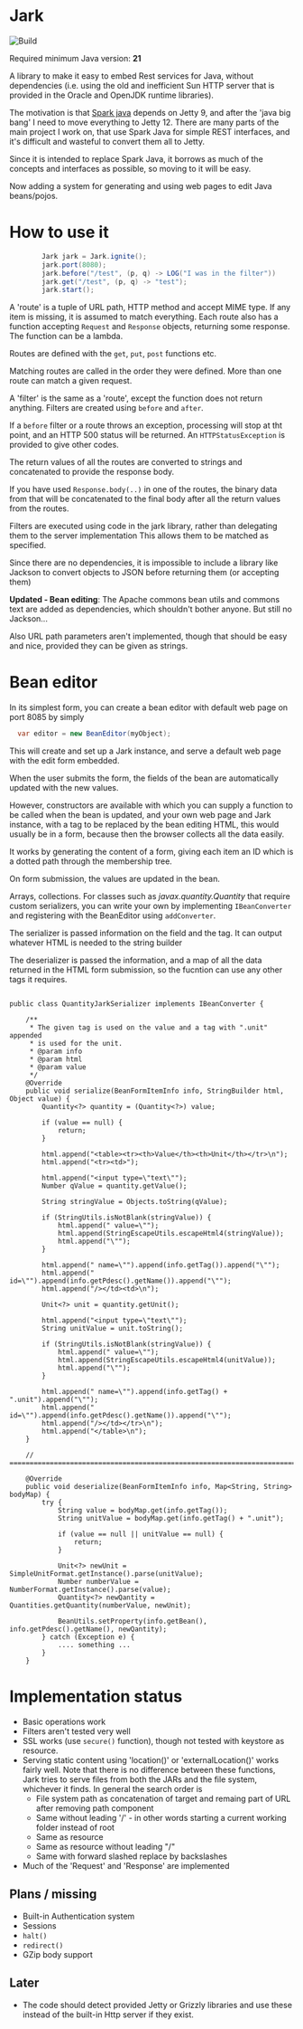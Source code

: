 # Jark
![Build](https://github.com/shalomcrown/Jark/actions/workflows/maven.yml/badge.svg)

Required minimum Java version: **21**

A library to make it easy to embed Rest services for Java, without dependencies (i.e. using the old 
and inefficient Sun HTTP server that is provided in the Oracle and OpenJDK runtime libraries).

The motivation is that [Spark java](https://github.com/perwendel/spark) depends on Jetty 9, and after 
the 'java big bang' I need to move everything to Jetty 12. There are many parts of the main project I work on,
that use Spark Java for simple REST interfaces, and it's difficult and wasteful to convert them all to Jetty.

Since it is intended to replace Spark Java, it borrows as much of the concepts and interfaces 
as possible, so moving to it will be easy.

Now adding a system for generating and using web pages to edit Java beans/pojos.

# How to use it
```java
        Jark jark = Jark.ignite();
        jark.port(8080);
        jark.before("/test", (p, q) -> LOG("I was in the filter"))
        jark.get("/test", (p, q) -> "test");
        jark.start();
```

A 'route' is a tuple of URL path, HTTP method and accept MIME type. If any item is missing, 
it is assumed to match everything. Each route also has a function accepting `Request` and `Response`
objects, returning some response. The function can be a lambda.

Routes are defined with the `get`, `put`, `post` functions etc.

Matching routes are called in the order they were defined. 
More than one route can match a given request.

A 'filter' is the same as a 'route', except the function does not return anything. 
Filters are created using `before` and `after`.

If a `before` filter or a route throws an exception, processing will stop at tht point, 
and an HTTP 500 status will be returned. An `HTTPStatusException` is provided to give other codes.

The return values of all the routes are converted to strings and concatenated to provide the 
response body.

If you have used `Response.body(..)` in one of the routes, the binary data from that will be concatenated to
the final body after all the return values from the routes.

Filters are executed using code in the jark library, rather than delegating them to the server 
implementation This allows them to be matched as specified.

Since there are no dependencies, it is impossible to include a library like Jackson to convert objects 
to JSON before returning them (or accepting them)

**Updated - Bean editing**: The Apache commons bean utils and commons text are added as
dependencies, which shouldn't bother anyone. But still no Jackson...

Also URL path parameters aren't implemented, though that should be easy and nice, provided they can be
given as strings.

# Bean editor
In its simplest form, you can create a bean editor with default web page on port 8085
by simply

```java
  var editor = new BeanEditor(myObject);
```

This will create and set up a Jark instance, and serve a default web page with
the edit form embedded.

When the user submits the form, the fields of the bean are automatically updated with
the new values.

However, constructors are available with which you can supply a function to be called when
the bean is updated, and your own web page and Jark instance, with a tag to be replaced by the bean 
editing HTML, this would usually be in a form, because then the browser collects all
the data easily.

It works by generating the content of a form, giving each item an ID which is a dotted
path through the membership tree.


On form submission, the values are updated in the bean.

Arrays, collections.
For classes such as <i>javax.quantity.Quantity</i> that require custom
serializers, you can write your own by implementing `IBeanConverter` and 
registering with the BeanEditor using `addConverter`.

The serializer is passed information on the field and the tag. It can output
whatever HTML is needed to the string builder

The deserializer is passed the information, and a map of all the data
returned in the HTML form submission, so the fucntion can use any other 
tags it requires.

```aiignore

public class QuantityJarkSerializer implements IBeanConverter {

    /**
     * The given tag is used on the value and a tag with ".unit" appended
     * is used for the unit.
     * @param info
     * @param html
     * @param value
     */
    @Override
    public void serialize(BeanFormItemInfo info, StringBuilder html, Object value) {
        Quantity<?> quantity = (Quantity<?>) value;

        if (value == null) {
            return;
        }

        html.append("<table><tr><th>Value</th><th>Unit</th></tr>\n");
        html.append("<tr><td>");

        html.append("<input type=\"text\"");
        Number qValue = quantity.getValue();

        String stringValue = Objects.toString(qValue);

        if (StringUtils.isNotBlank(stringValue)) {
            html.append(" value=\"");
            html.append(StringEscapeUtils.escapeHtml4(stringValue));
            html.append("\"");
        }

        html.append(" name=\"").append(info.getTag()).append("\"");
        html.append(" id=\"").append(info.getPdesc().getName()).append("\"");
        html.append("/></td><td>\n");

        Unit<?> unit = quantity.getUnit();

        html.append("<input type=\"text\"");
        String unitValue = unit.toString();

        if (StringUtils.isNotBlank(stringValue)) {
            html.append(" value=\"");
            html.append(StringEscapeUtils.escapeHtml4(unitValue));
            html.append("\"");
        }

        html.append(" name=\"").append(info.getTag() + ".unit").append("\"");
        html.append(" id=\"").append(info.getPdesc().getName()).append("\"");
        html.append("/></td></tr>\n");
        html.append("</table>\n");
    }

    // =================================================================================

    @Override
    public void deserialize(BeanFormItemInfo info, Map<String, String> bodyMap) {
        try {
            String value = bodyMap.get(info.getTag());
            String unitValue = bodyMap.get(info.getTag() + ".unit");

            if (value == null || unitValue == null) {
                return;
            }

            Unit<?> newUnit = SimpleUnitFormat.getInstance().parse(unitValue);
            Number numberValue = NumberFormat.getInstance().parse(value);
            Quantity<?> newQantity =  Quantities.getQuantity(numberValue, newUnit);

            BeanUtils.setProperty(info.getBean(), info.getPdesc().getName(), newQantity);
        } catch (Exception e) {
            .... something ...
        }
    }
```



# Implementation status
* Basic operations work
* Filters aren't tested very well
* SSL works (use `secure()` function), though not tested with keystore as resource.
* Serving static content using 'location()' or 'externalLocation()' works fairly well. Note that there
is no difference between these functions, Jark tries to serve files from both the JARs and the file 
system, whichever it finds. In general the search order is
  - File system path as concatenation of target and remaing part of URL after removing path component
  - Same without leading '/' - in other words starting a current working folder instead of root
  - Same as resource
  - Same as resource without leading "/"
  - Same with forward slashed replace by backslashes  
* Much of the 'Request' and 'Response' are implemented

## Plans / missing
* Built-in Authentication system
* Sessions
* `halt()`
* `redirect()`
* GZip body support

## Later
* The code should detect provided Jetty or Grizzly libraries and use these instead of the 
built-in Http server if they exist.
